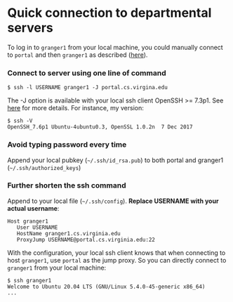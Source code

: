 # Quick connection to departmental servers 

To log in to `granger1` from your local machine, you could manually connect to `portal` and then `granger1` as described ([here](https://www.cs.virginia.edu/wiki/doku.php?id=linux_ssh_access)). 

### Connect to server using one line of command

```
$ ssh -l USERNAME granger1 -J portal.cs.virgina.edu
```
The -J option is available with your local ssh client OpenSSH >= 7.3p1. See [here](https://unix.stackexchange.com/questions/423205/can-i-access-ssh-server-by-using-another-ssh-server-as-intermediary/423211#423211) for more details. For instance, my version: 

```
$ ssh -V
OpenSSH_7.6p1 Ubuntu-4ubuntu0.3, OpenSSL 1.0.2n  7 Dec 2017
```

### Avoid typing password every time 

Append your local pubkey (`~/.ssh/id_rsa.pub`) to both portal and granger1 (`~/.ssh/authorized_keys`)

### Further shorten the ssh command  

Append to your local file (`~/.ssh/config`). **Replace USERNAME with your actual username**: 

```
Host granger1
   User USERNAME
   HostName granger1.cs.virginia.edu
   ProxyJump USERNAME@portal.cs.virginia.edu:22
```
With the configuration, your local ssh client knows that when connecting  to host `granger1`, use `portal` as the jump proxy. So you can directly connect to `granger1` from your local machine: 
```
$ ssh granger1
Welcome to Ubuntu 20.04 LTS (GNU/Linux 5.4.0-45-generic x86_64)
...
```

